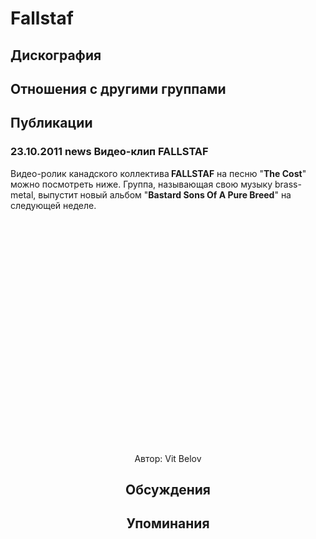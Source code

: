 # Fallstaf



## Дискография


## Отношения с другими группами


## Публикации

### 23.10.2011 news Видео-клип FALLSTAF

<P>Видео-ролик канадского коллектива<STRONG> FALLSTAF</STRONG> на песню "<STRONG>The Cost</STRONG>" можно посмотреть ниже. Группа, называющая свою музыку brass-metal, выпустит новый альбом "<STRONG>Bastard Sons Of A Pure Breed</STRONG>" на следующей неделе.</P>
<P><center><object style="height: 390px; width: 640px"><param name="movie" value="http://www.youtube.com/v/QBpyygUzRko?version=3&feature=player_detailpage"><param name="allowFullScreen" value="true"><param name="allowScriptAccess" value="always"><embed src="http://www.youtube.com/v/QBpyygUzRko?version=3&feature=player_detailpage" type="application/x-shockwave-flash" allowfullscreen="true" allowScriptAccess="always" width="640" height="360"></object></P>
Автор: Vit Belov


## Обсуждения


## Упоминания

